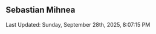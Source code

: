<h2>Sebastian Mihnea</h2>

<!--RECENT_ACTIVITY:start-->
<!--RECENT_ACTIVITY:end-->
<!--RECENT_ACTIVITY:last_update-->
Last Updated: Sunday, September 28th, 2025, 8:07:15 PM
<!--RECENT_ACTIVITY:last_update_end-->

<!---LOL-STATS-START-HERE--->
<!---LOL-STATS-END-HERE--->
